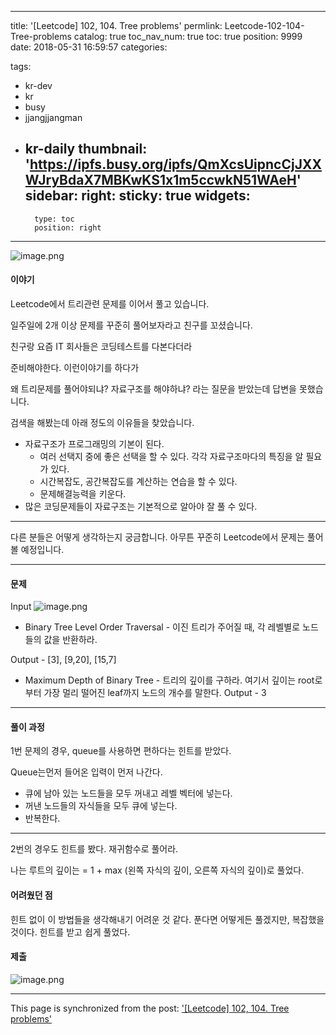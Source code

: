 
---
title: '[Leetcode] 102, 104. Tree problems'
permlink: Leetcode-102-104-Tree-problems
catalog: true
toc_nav_num: true
toc: true
position: 9999
date: 2018-05-31 16:59:57
categories:

tags:
- kr-dev
- kr
- busy
- jjangjjangman
- kr-daily
thumbnail: 'https://ipfs.busy.org/ipfs/QmXcsUipncCjJXXWJryBdaX7MBKwKS1x1m5ccwkN51WAeH'
sidebar:
    right:
        sticky: true
widgets:
    -
        type: toc
        position: right
---


![image.png](https://ipfs.busy.org/ipfs/QmXcsUipncCjJXXWJryBdaX7MBKwKS1x1m5ccwkN51WAeH)


#### 이야기

Leetcode에서 트리관련 문제를 이어서 풀고 있습니다.

일주일에 2개 이상 문제를 꾸준히 풀어보자라고 친구를 꼬셨습니다.

친구랑 요즘 IT 회사들은 코딩테스트를 다본다더라

준비해야한다. 이런이야기를 하다가

왜 트리문제를 풀어야되냐? 자료구조를 해야하냐? 라는 질문을 받았는데
답변을 못했습니다.

검색을 해봤는데 아래 정도의 이유들을 찾았습니다.
* 자료구조가 프로그래밍의 기본이 된다.
    * 여러 선택지 중에 좋은 선택을 할 수 있다. 각각 자료구조마다의 특징을 알 필요가 있다.
    * 시간복잡도, 공간복잡도를 계산하는 연습을 할 수 있다.
    * 문제해결능력을 키운다.
* 많은 코딩문제들이 자료구조는 기본적으로 알아야 잘 풀 수 있다.

---

다른 분들은 어떻게 생각하는지 궁금합니다.
아무튼 꾸준히 Leetcode에서 문제는 풀어볼 예정입니다.

---

#### 문제
Input
![image.png](https://ipfs.busy.org/ipfs/QmPixQaCv9pmkjA7FkcMF84xXqg3S5b7pXy1aAEJAAF8Gw)

* Binary Tree Level Order Traversal - 이진 트리가 주어질 때, 각 레벨별로 노드들의 값을 반환하라.

Output - [3], [9,20], [15,7]

* Maximum Depth of Binary Tree - 트리의 깊이를 구하라. 여기서 깊이는 root로부터 가장 멀리 떨어진 leaf까지 노드의 개수를 말한다.
Output - 3

---

#### 풀이 과정

1번 문제의 경우, queue를 사용하면 편하다는 힌트를 받았다.

Queue는먼저 들어온 입력이 먼저 나간다.

* 큐에 남아 있는 노드들을 모두 꺼내고 레벨 벡터에 넣는다.
* 꺼낸 노드들의 자식들을 모두 큐에 넣는다.
* 반복한다.

---

2번의 경우도 힌트를 봤다.
재귀함수로 풀어라.

나는 루트의 깊이는 = 1 + max (왼쪽 자식의 깊이, 오른쪽 자식의 깊이)로 풀었다.

#### 어려웠던 점

힌트 없이 이 방법들을 생각해내기 어려운 것 같다.
푼다면 어떻게든 풀겠지만, 복잡했을 것이다.
힌트를 받고 쉽게 풀었다.

#### 제출

![image.png](https://ipfs.busy.org/ipfs/QmZ9V9d2vGyvWuqQFvoW5jxcM5dYfVRC5EZ9d5AyvEHE11)


- - -

This page is synchronized from the post: ['[Leetcode] 102, 104. Tree problems'](https://steempeak.com/@jacobyu/leetcode-102-104-tree-problems)
